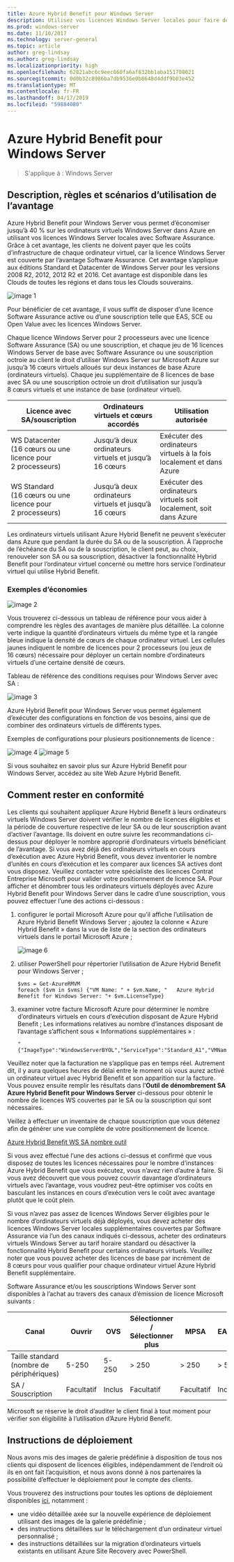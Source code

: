 ```yaml
---
title: Azure Hybrid Benefit pour Windows Server
description: Utilisez vos licences Windows Server locales pour faire des économies sur les ordinateurs virtuels Azure
ms.prod: windows-server
ms.date: 11/10/2017
ms.technology: server-general
ms.topic: article
author: greg-lindsay
ms.author: greg-lindsay
ms.localizationpriority: high
ms.openlocfilehash: 62821abc6c9eec660fa6af832bb1aba151708021
ms.sourcegitcommit: 0d0b32c8986ba7db9536e0b8648d4ddf9b03e452
ms.translationtype: MT
ms.contentlocale: fr-FR
ms.lasthandoff: 04/17/2019
ms.locfileid: "59884080"
---
```

# <a name="azure-hybrid-benefit-for-windows-server"></a>Azure Hybrid Benefit pour Windows Server

>S'applique à : Windows Server

## <a name="benefit-description-rules-and-use-cases"></a>Description, règles et scénarios d’utilisation de l’avantage

Azure Hybrid Benefit pour Windows Server vous permet d’économiser jusqu’à 40 % sur les ordinateurs virtuels Windows Server dans Azure en utilisant vos licences Windows Server locales avec Software Assurance.  Grâce à cet avantage, les clients ne doivent payer que les coûts d’infrastructure de chaque ordinateur virtuel, car la licence Windows Server est couverte par l’avantage Software Assurance.  Cet avantage s’applique aux éditions Standard et Datacenter de Windows Server pour les versions 2008 R2, 2012, 2012 R2 et 2016.  Cet avantage est disponible dans les Clouds de toutes les régions et dans tous les Clouds souverains.


![image 1](media/ahb01.png)

Pour bénéficier de cet avantage, il vous suffit de disposer d’une licence Software Assurance active ou d’une souscription telle que EAS, SCE ou Open Value avec les licences Windows Server.  

Chaque licence Windows Server pour 2 processeurs avec une licence Software Assurance (SA) ou une souscription, et chaque jeu de 16 licences Windows Server de base avec Software Assurance ou une souscription octroie au client le droit d’utiliser Windows Server sur Microsoft Azure sur jusqu’à 16 cœurs virtuels alloués sur deux instances de base Azure (ordinateurs virtuels). Chaque jeu supplémentaire de 8 licences de base avec SA ou une souscription octroie un droit d’utilisation sur jusqu’à 8 cœurs virtuels et une instance de base (ordinateur virtuel).

| Licence avec SA/souscription            | Ordinateurs virtuels et cœurs accordés            | Utilisation autorisée                                |
|-----------------------------------------|----------------------------------|-----------------------------------------------------|
| WS Datacenter (16 cœurs ou une licence pour 2 processeurs)  | Jusqu’à deux ordinateurs virtuels et jusqu’à 16 cœurs | Exécuter des ordinateurs virtuels à la fois localement et dans Azure  |
| WS Standard (16 cœurs ou une licence pour 2 processeurs)    | Jusqu’à deux ordinateurs virtuels et jusqu’à 16 cœurs | Exécuter des ordinateurs virtuels soit localement, soit dans Azure |

Les ordinateurs virtuels utilisant Azure Hybrid Benefit ne peuvent s’exécuter dans Azure que pendant la durée du SA ou de la souscription. À l’approche de l’échéance du SA ou de la souscription, le client peut, au choix, renouveler son SA ou sa souscription, désactiver la fonctionnalité Hybrid Benefit pour l’ordinateur virtuel concerné ou mettre hors service l’ordinateur virtuel qui utilise Hybrid Benefit. 

### <a name="savings-examples"></a>Exemples d’économies 

![image 2](media/ahb02.png)
 
Vous trouverez ci-dessous un tableau de référence pour vous aider à comprendre les règles des avantages de manière plus détaillée. La colonne verte indique la quantité d’ordinateurs virtuels du même type et la rangée bleue indique la densité de cœurs de chaque ordinateur virtuel. Les cellules jaunes indiquent le nombre de licences pour 2 processeurs (ou jeux de 16 cœurs) nécessaire pour déployer un certain nombre d’ordinateurs virtuels d’une certaine densité de cœurs. 

Tableau de référence des conditions requises pour Windows Server avec SA :

![image 3](media/ahb03.png)
 
Azure Hybrid Benefit pour Windows Server vous permet également d’exécuter des configurations en fonction de vos besoins, ainsi que de combiner des ordinateurs virtuels de différents types.

Exemples de configurations pour plusieurs positionnements de licence :

![image 4](media/ahb04.png)
![image 5](media/ahb05.png)

 
Si vous souhaitez en savoir plus sur Azure Hybrid Benefit pour Windows Server, accédez au site Web Azure Hybrid Benefit.

## <a name="how-to-maintain-compliance"></a>Comment rester en conformité

Les clients qui souhaitent appliquer Azure Hybrid Benefit à leurs ordinateurs virtuels Windows Server doivent vérifier le nombre de licences éligibles et la période de couverture respective de leur SA ou de leur souscription avant d’activer l’avantage. Ils doivent en outre suivre les recommandations ci-dessus pour déployer le nombre approprié d’ordinateurs virtuels bénéficiant de l’avantage. Si vous avez déjà des ordinateurs virtuels en cours d’exécution avec Azure Hybrid Benefit, vous devez inventorier le nombre d’unités en cours d’exécution et les comparer aux licences SA actives dont vous disposez.  Veuillez contacter votre spécialiste des licences Contrat Entreprise Microsoft pour valider votre positionnement de licence SA.
Pour afficher et dénombrer tous les ordinateurs virtuels déployés avec Azure Hybrid Benefit pour Windows Server dans le cadre d’une souscription, vous pouvez effectuer l’une des actions ci-dessous :

1. configurer le portail Microsoft Azure pour qu’il affiche l’utilisation de Azure Hybrid Benefit Windows Server ; ajoutez la colonne « Azure Hybrid Benefit » dans la vue de liste de la section des ordinateurs virtuels dans le portail Microsoft Azure ; 

    ![image 6](media/ahb06.png)

2.  utiliser PowerShell pour répertorier l’utilisation de Azure Hybrid Benefit pour Windows Server ;

    ```
    $vms = Get-AzureRMVM 
    foreach ($vm in $vms) {"VM Name: " + $vm.Name, "   Azure Hybrid Benefit for Windows Server: "+ $vm.LicenseType}
    ```

3.  examiner votre facture Microsoft Azure pour déterminer le nombre d’ordinateurs virtuels en cours d’exécution disposant de Azure Hybrid Benefit ; Les informations relatives au nombre d’instances disposant de l’avantage s’affichent sous « Informations supplémentaires » :

    ```
    "{"ImageType":"WindowsServerBYOL","ServiceType":"Standard_A1","VMName":"","UsageType":"ComputeHR"}" 
    ```

Veuillez noter que la facturation ne s’applique pas en temps réel. Autrement dit, il y aura quelques heures de délai entre le moment où vous aurez activé un ordinateur virtuel avec Hybrid Benefit et son apparition sur la facture.
Vous pouvez ensuite remplir les résultats dans l’**Outil de dénombrement SA Azure Hybrid Benefit pour Windows Server** ci-dessous pour obtenir le nombre de licences WS couvertes par le SA ou la souscription qui sont nécessaires.

Veillez à effectuer un inventaire de chaque souscription que vous détenez afin de générer une vue complète de votre positionnement de licence.

[Azure Hybrid Benefit WS SA nombre outil](http://download.microsoft.com/download/7/1/2/712FEFF0-155C-4ABF-96C0-CE4EC4DB0516/Azure_Hybrid_Benefit_Windows_Server_SA_Count_Tool.xlsx)

Si vous avez effectué l’une des actions ci-dessus et confirmé que vous disposez de toutes les licences nécessaires pour le nombre d’instances Azure Hybrid Benefit que vous exécutez, vous n’avez rien d’autre à faire. Si vous avez découvert que vous pouvez couvrir davantage d’ordinateurs virtuels avec l’avantage, vous voudrez peut-être optimiser vos coûts en basculant les instances en cours d’exécution vers le coût avec avantage plutôt que le coût plein.

Si vous n’avez pas assez de licences Windows Server éligibles pour le nombre d’ordinateurs virtuels déjà déployés, vous devez acheter des licences Windows Server locales supplémentaires couvertes par Software Assurance via l’un des canaux indiqués ci-dessous, acheter des ordinateurs virtuels Windows Server au tarif horaire standard ou désactiver la fonctionnalité Hybrid Benefit pour certains ordinateurs virtuels. Veuillez noter que vous pouvez acheter des licences de base par incrément de 8 cœurs pour vous qualifier pour chaque ordinateur virtuel Azure Hybrid Benefit supplémentaire. 

Software Assurance et/ou les souscriptions Windows Server sont disponibles à l’achat au travers des canaux d’émission de licence Microsoft suivants :

| Canal                      | Ouvrir     | OVS      | Sélectionner / Sélectionner plus  | MPSA       | EA/EAS   |
|------------------------------|----------|----------|-----------------------|-----------|----------|
| Taille standard (nombre de périphériques)  | 5-250    | 5-250    | > 250                  | > 250      | > 500     |
| SA / Souscription            | Facultatif | Inclus | Facultatif              | Facultatif  | Inclus |

Microsoft se réserve le droit d’auditer le client final à tout moment pour vérifier son éligibilité à l’utilisation d’Azure Hybrid Benefit. 

## <a name="deployment-guidance"></a>Instructions de déploiement 

Nous avons mis des images de galerie prédéfinie à disposition de tous nos clients qui disposent de licences éligibles, indépendamment de l’endroit où ils en ont fait l’acquisition, et nous avons donné à nos partenaires la possibilité d’effectuer le déploiement pour le compte des clients. 

Vous trouverez des instructions pour toutes les options de déploiement disponibles [ici](https://azure.microsoft.com/pricing/hybrid-use-benefit/), notamment : 
-   une vidéo détaillée axée sur la nouvelle expérience de déploiement utilisant des images de la galerie prédéfinie ;
-   des instructions détaillées sur le téléchargement d’un ordinateur virtuel personnalisé ; 
-   des instructions détaillées sur la migration d’ordinateurs virtuels existants en utilisant Azure Site Recovery avec PowerShell. 
